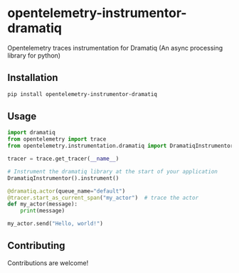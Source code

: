 # opentelemetry-instrumentor-dramatiq

Opentelemetry traces instrumentation for Dramatiq (An async processing library for python)

## Installation

```bash
pip install opentelemetry-instrumentor-dramatiq
```

## Usage

```python
import dramatiq
from opentelemetry import trace
from opentelemetry.instrumentation.dramatiq import DramatiqInstrumentor

tracer = trace.get_tracer(__name__)

# Instrument the dramatiq library at the start of your application
DramatiqInstrumentor().instrument()

@dramatiq.actor(queue_name="default")
@tracer.start_as_current_span("my_actor")  # trace the actor
def my_actor(message):
    print(message)

my_actor.send("Hello, world!")

```

## Contributing

Contributions are welcome!
